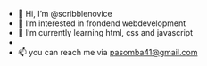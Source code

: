 - 👋 Hi, I’m @scribblenovice
- 👀 I’m interested in frondend webdevelopment
- 🌱 I’m currently learning html, css and javascript
- 
- 📫 you can reach me via pasomba41@gmail.com
<!---
scribblenovice/scribblenovice is a ✨ special ✨ repository because its `README.md` (this file) appears on your GitHub profile.
You can click the Preview link to take a look at your changes.
--->
